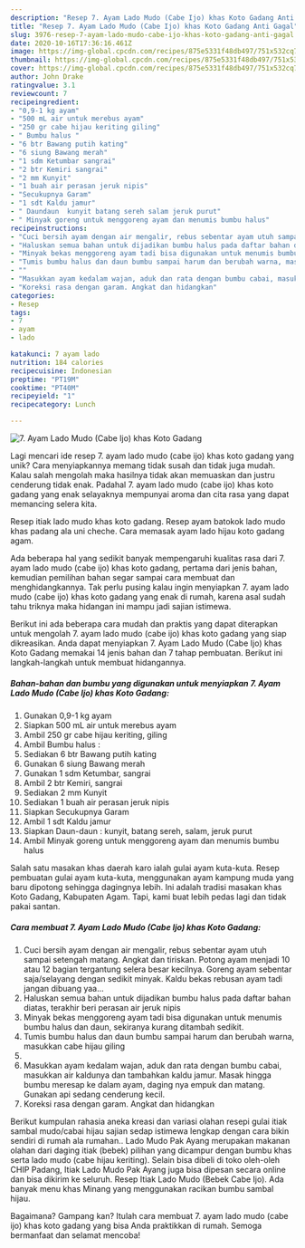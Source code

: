 ```yaml
---
description: "Resep 7. Ayam Lado Mudo (Cabe Ijo) khas Koto Gadang Anti Gagal"
title: "Resep 7. Ayam Lado Mudo (Cabe Ijo) khas Koto Gadang Anti Gagal"
slug: 3976-resep-7-ayam-lado-mudo-cabe-ijo-khas-koto-gadang-anti-gagal
date: 2020-10-16T17:36:16.461Z
image: https://img-global.cpcdn.com/recipes/875e5331f48db497/751x532cq70/7-ayam-lado-mudo-cabe-ijo-khas-koto-gadang-foto-resep-utama.jpg
thumbnail: https://img-global.cpcdn.com/recipes/875e5331f48db497/751x532cq70/7-ayam-lado-mudo-cabe-ijo-khas-koto-gadang-foto-resep-utama.jpg
cover: https://img-global.cpcdn.com/recipes/875e5331f48db497/751x532cq70/7-ayam-lado-mudo-cabe-ijo-khas-koto-gadang-foto-resep-utama.jpg
author: John Drake
ratingvalue: 3.1
reviewcount: 7
recipeingredient:
- "0,9-1 kg ayam"
- "500 mL air untuk merebus ayam"
- "250 gr cabe hijau keriting giling"
- " Bumbu halus "
- "6 btr Bawang putih kating"
- "6 siung Bawang merah"
- "1 sdm Ketumbar sangrai"
- "2 btr Kemiri sangrai"
- "2 mm Kunyit"
- "1 buah air perasan jeruk nipis"
- "Secukupnya Garam"
- "1 sdt Kaldu jamur"
- " Daundaun  kunyit batang sereh salam jeruk purut"
- " Minyak goreng untuk menggoreng ayam dan menumis bumbu halus"
recipeinstructions:
- "Cuci bersih ayam dengan air mengalir, rebus sebentar ayam utuh sampai setengah matang. Angkat dan tiriskan. Potong ayam menjadi 10 atau 12 bagian tergantung selera besar kecilnya. Goreng ayam sebentar saja/selayang dengan sedikit minyak. Kaldu bekas rebusan ayam tadi jangan dibuang yaa..."
- "Haluskan semua bahan untuk dijadikan bumbu halus pada daftar bahan diatas, terakhir beri perasan air jeruk nipis"
- "Minyak bekas menggoreng ayam tadi bisa digunakan untuk menumis bumbu halus dan daun, sekiranya kurang ditambah sedikit."
- "Tumis bumbu halus dan daun bumbu sampai harum dan berubah warna, masukkan cabe hijau giling"
- ""
- "Masukkan ayam kedalam wajan, aduk dan rata dengan bumbu cabai, masukkan air kaldunya dan tambahkan kaldu jamur. Masak hingga bumbu meresap ke dalam ayam, daging nya empuk dan matang. Gunakan api sedang cenderung kecil."
- "Koreksi rasa dengan garam. Angkat dan hidangkan"
categories:
- Resep
tags:
- 7
- ayam
- lado

katakunci: 7 ayam lado 
nutrition: 184 calories
recipecuisine: Indonesian
preptime: "PT19M"
cooktime: "PT40M"
recipeyield: "1"
recipecategory: Lunch

---
```



![7. Ayam Lado Mudo (Cabe Ijo) khas Koto Gadang](https://img-global.cpcdn.com/recipes/875e5331f48db497/751x532cq70/7-ayam-lado-mudo-cabe-ijo-khas-koto-gadang-foto-resep-utama.jpg)

Lagi mencari ide resep 7. ayam lado mudo (cabe ijo) khas koto gadang yang unik? Cara menyiapkannya memang tidak susah dan tidak juga mudah. Kalau salah mengolah maka hasilnya tidak akan memuaskan dan justru cenderung tidak enak. Padahal 7. ayam lado mudo (cabe ijo) khas koto gadang yang enak selayaknya mempunyai aroma dan cita rasa yang dapat memancing selera kita.

Resep itiak lado mudo khas koto gadang. Resep ayam batokok lado mudo khas padang ala uni cheche. Cara memasak ayam lado hijau koto gadang agam.

Ada beberapa hal yang sedikit banyak mempengaruhi kualitas rasa dari 7. ayam lado mudo (cabe ijo) khas koto gadang, pertama dari jenis bahan, kemudian pemilihan bahan segar sampai cara membuat dan menghidangkannya. Tak perlu pusing kalau ingin menyiapkan 7. ayam lado mudo (cabe ijo) khas koto gadang yang enak di rumah, karena asal sudah tahu triknya maka hidangan ini mampu jadi sajian istimewa.


Berikut ini ada beberapa cara mudah dan praktis yang dapat diterapkan untuk mengolah 7. ayam lado mudo (cabe ijo) khas koto gadang yang siap dikreasikan. Anda dapat menyiapkan 7. Ayam Lado Mudo (Cabe Ijo) khas Koto Gadang memakai 14 jenis bahan dan 7 tahap pembuatan. Berikut ini langkah-langkah untuk membuat hidangannya.

<!--inarticleads1-->

##### Bahan-bahan dan bumbu yang digunakan untuk menyiapkan 7. Ayam Lado Mudo (Cabe Ijo) khas Koto Gadang:

1. Gunakan 0,9-1 kg ayam
1. Siapkan 500 mL air untuk merebus ayam
1. Ambil 250 gr cabe hijau keriting, giling
1. Ambil  Bumbu halus :
1. Sediakan 6 btr Bawang putih kating
1. Gunakan 6 siung Bawang merah
1. Gunakan 1 sdm Ketumbar, sangrai
1. Ambil 2 btr Kemiri, sangrai
1. Sediakan 2 mm Kunyit
1. Sediakan 1 buah air perasan jeruk nipis
1. Siapkan Secukupnya Garam
1. Ambil 1 sdt Kaldu jamur
1. Siapkan  Daun-daun : kunyit, batang sereh, salam, jeruk purut
1. Ambil  Minyak goreng untuk menggoreng ayam dan menumis bumbu halus


Salah satu masakan khas daerah karo ialah gulai ayam kuta-kuta. Resep pembuatan gulai ayam kuta-kuta, menggunakan ayam kampung muda yang baru dipotong sehingga dagingnya lebih. Ini adalah tradisi masakan khas Koto Gadang, Kabupaten Agam. Tapi, kami buat lebih pedas lagi dan tidak pakai santan. 

<!--inarticleads2-->

##### Cara membuat 7. Ayam Lado Mudo (Cabe Ijo) khas Koto Gadang:

1. Cuci bersih ayam dengan air mengalir, rebus sebentar ayam utuh sampai setengah matang. Angkat dan tiriskan. Potong ayam menjadi 10 atau 12 bagian tergantung selera besar kecilnya. Goreng ayam sebentar saja/selayang dengan sedikit minyak. Kaldu bekas rebusan ayam tadi jangan dibuang yaa...
1. Haluskan semua bahan untuk dijadikan bumbu halus pada daftar bahan diatas, terakhir beri perasan air jeruk nipis
1. Minyak bekas menggoreng ayam tadi bisa digunakan untuk menumis bumbu halus dan daun, sekiranya kurang ditambah sedikit.
1. Tumis bumbu halus dan daun bumbu sampai harum dan berubah warna, masukkan cabe hijau giling
1. 
1. Masukkan ayam kedalam wajan, aduk dan rata dengan bumbu cabai, masukkan air kaldunya dan tambahkan kaldu jamur. Masak hingga bumbu meresap ke dalam ayam, daging nya empuk dan matang. Gunakan api sedang cenderung kecil.
1. Koreksi rasa dengan garam. Angkat dan hidangkan


Berikut kumpulan rahasia aneka kreasi dan variasi olahan resepi gulai itiak sambal mudo/cabai hijau sajian sedap istimewa lengkap dengan cara bikin sendiri di rumah ala rumahan.. Lado Mudo Pak Ayang merupakan makanan olahan dari daging itiak (bebek) pilihan yang dicampur dengan bumbu khas serta lado mudo (cabe hijau keriting). Selain bisa dibeli di toko oleh-oleh CHIP Padang, Itiak Lado Mudo Pak Ayang juga bisa dipesan secara online dan bisa dikirim ke seluruh. Resep Itiak Lado Mudo (Bebek Cabe Ijo). Ada banyak menu khas Minang yang menggunakan racikan bumbu sambal hijau. 

Bagaimana? Gampang kan? Itulah cara membuat 7. ayam lado mudo (cabe ijo) khas koto gadang yang bisa Anda praktikkan di rumah. Semoga bermanfaat dan selamat mencoba!
